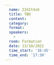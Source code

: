 ```yaml
---
  name: 22d1t4s6
  title: TBD
  content:
  category: 
  format: 
  speakers: 
    - 
  room: Formation
  date: 13/10/2022
  time_start: '16:45'
  time_end: '17:30'
---
```

